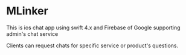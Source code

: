 # MLinker

This is ios chat app using swift 4.x and Firebase of Google supporting admin's chat service

Clients can request chats for specific service or product's questions.



